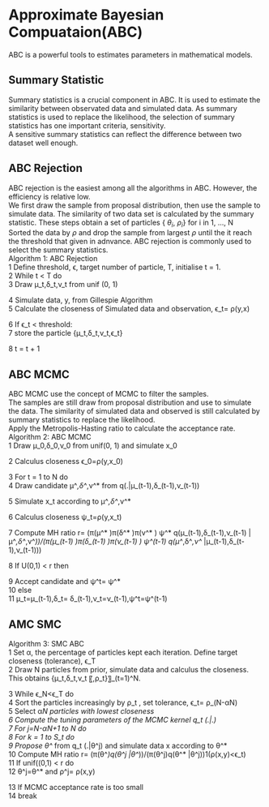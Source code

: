 # Approximate Bayesian Compuataion(ABC)
ABC is a powerful tools to estimates parameters in mathematical models.  
## Summary Statistic
Summary statistics is a crucial component in ABC. It is used to estimate the similarity between observated data and simulated data. 
As summary statistics is used to replace the likelihood, the selection of summary statistics has one important criteria, sensitivity.  
A sensitive summary statistics can reflect the difference between two dataset well enough.  

## ABC Rejection
ABC rejection is the easiest among all the algorithms in ABC. However, the efficiency is relative low.  
We first draw the sample from proposal distribution, then use the sample to simulate data. 
The similarity of two data set is calculated by the summary statistic.  These steps obtain a set of particles { $\theta_i$, $\rho_i$} for i in 1, ..., N  
Sorted the data by $\rho$ and drop the sample from largest $\rho$ until the it reach the threshold that given in adnvance.
ABC rejection is commonly used to select the summary statistics.   
Algorithm 1: ABC Rejection  
1	Define threshold, ϵ, target number of particle, T, initialise t = 1.  
2	While t < T do  
3		Draw μ_t,δ_t,ν_t from unif (0, 1)  
  
4		Simulate data, y, from Gillespie Algorithm   
5		Calculate the closeness of Simulated data and observation, ϵ_t= ρ(y,x)  
  
6		If ϵ_t < threshold:  
7			store the particle {μ_t,δ_t,ν_t,ϵ_t}  
  
8			t = t + 1  

## ABC MCMC
ABC MCMC use the concept of MCMC to filter the samples.  
The samples are still draw from proposal distribution and use to simulate the data. The similarity of simulated data and observed is still calculated by summary statistics to replace the likelihood.  
Apply the Metropolis-Hasting ratio to calculate the acceptance rate.  
Algorithm 2: ABC MCMC  
1	Draw μ_0,δ_0,ν_0 from unif(0, 1) and simulate x_0  
  
2	Calculus closeness ϵ_0=ρ(y,x_0)  
  
3	For t = 1 to N do  
4		Draw candidate μ^*,δ^*,ν^* from q(.|μ_(t-1),δ_(t-1),ν_(t-1))  
  
5		Simulate x_t according to μ^*,δ^*,ν^*  
  
6		Calculus closeness ψ_t=ρ(y,x_t)  
  
7		Compute MH ratio r=  (π(μ^* )π(δ^* )π(ν^* ) ψ^* q(μ_(t-1),δ_(t-1),ν_(t-1) |μ^*,δ^*,ν^*))/(π(μ_(t-1) )π(δ_(t-1) )π(ν_(t-1) ) ψ^(t-1)  q(μ^*,δ^*,ν^* |μ_(t-1),δ_(t-1),ν_(t-1)))  
  
8		If U(0,1) < r then  
  
9			Accept candidate and ψ^t= ψ^*  
10		else  
11			μ_t=μ_(t-1),δ_t= δ_(t-1),ν_t=ν_(t-1),ψ^t=ψ^(t-1)  

## AMC SMC
Algorithm 3: SMC ABC  
1	Set α, the percentage of particles kept each iteration. Define target closeness (tolerance), ϵ_T  
2	Draw N particles from prior, simulate data and calculus the closeness. This obtains {μ_t,δ_t,ν_t 〖,ρ_t}〗_(t=1)^N.  
  
3	While ϵ_N<ϵ_T do  
4		Sort the particles increasingly by ρ_t , set tolerance, ϵ_t= ρ_(N-αN)  
5		Select α*N particles with lowest closeness  
6		Compute the tuning parameters of the MCMC kernel q_t (.|.)  
7		For j=N-αN+1 to N do  
8			For k = 1 to S_t do  
9				Propose θ^* from q_t (.|θ^j) and simulate data x according to θ^*  
10				Compute MH ratio r=  (π(θ^*)q(θ^j |θ^*))/(π(θ^j)q(θ^* |θ^j))1(ρ(x,y)<ϵ_t)  
11				If unif((0,1) < r do  
12					θ^j=θ^* and ρ^j= ρ(x,y)  
  
13		If MCMC acceptance rate is too small   
14			break  
